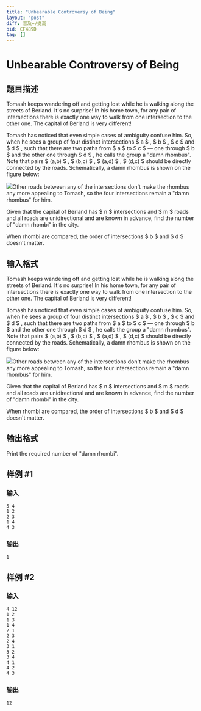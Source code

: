 ```yaml
---
title: "Unbearable Controversy of Being"
layout: "post"
diff: 普及+/提高
pid: CF489D
tag: []
---
```


# Unbearable Controversy of Being

## 题目描述

Tomash keeps wandering off and getting lost while he is walking along the streets of Berland. It's no surprise! In his home town, for any pair of intersections there is exactly one way to walk from one intersection to the other one. The capital of Berland is very different!

Tomash has noticed that even simple cases of ambiguity confuse him. So, when he sees a group of four distinct intersections $ a $ , $ b $ , $ c $ and $ d $ , such that there are two paths from $ a $ to $ c $ — one through $ b $ and the other one through $ d $ , he calls the group a "damn rhombus". Note that pairs $ (a,b) $ , $ (b,c) $ , $ (a,d) $ , $ (d,c) $ should be directly connected by the roads. Schematically, a damn rhombus is shown on the figure below:

 ![](https://cdn.luogu.com.cn/upload/vjudge_pic/CF489D/8b5a60981c3e3bd62ad47b07d6098988071c0c74.png)Other roads between any of the intersections don't make the rhombus any more appealing to Tomash, so the four intersections remain a "damn rhombus" for him.

Given that the capital of Berland has $ n $ intersections and $ m $ roads and all roads are unidirectional and are known in advance, find the number of "damn rhombi" in the city.

When rhombi are compared, the order of intersections $ b $ and $ d $ doesn't matter.

## 输入格式

Tomash keeps wandering off and getting lost while he is walking along the streets of Berland. It's no surprise! In his home town, for any pair of intersections there is exactly one way to walk from one intersection to the other one. The capital of Berland is very different!

Tomash has noticed that even simple cases of ambiguity confuse him. So, when he sees a group of four distinct intersections $ a $ , $ b $ , $ c $ and $ d $ , such that there are two paths from $ a $ to $ c $ — one through $ b $ and the other one through $ d $ , he calls the group a "damn rhombus". Note that pairs $ (a,b) $ , $ (b,c) $ , $ (a,d) $ , $ (d,c) $ should be directly connected by the roads. Schematically, a damn rhombus is shown on the figure below:

 ![](https://cdn.luogu.com.cn/upload/vjudge_pic/CF489D/8b5a60981c3e3bd62ad47b07d6098988071c0c74.png)Other roads between any of the intersections don't make the rhombus any more appealing to Tomash, so the four intersections remain a "damn rhombus" for him.

Given that the capital of Berland has $ n $ intersections and $ m $ roads and all roads are unidirectional and are known in advance, find the number of "damn rhombi" in the city.

When rhombi are compared, the order of intersections $ b $ and $ d $ doesn't matter.

## 输出格式

Print the required number of "damn rhombi".

## 样例 #1

### 输入

```
5 4
1 2
2 3
1 4
4 3

```

### 输出

```
1

```

## 样例 #2

### 输入

```
4 12
1 2
1 3
1 4
2 1
2 3
2 4
3 1
3 2
3 4
4 1
4 2
4 3

```

### 输出

```
12

```

